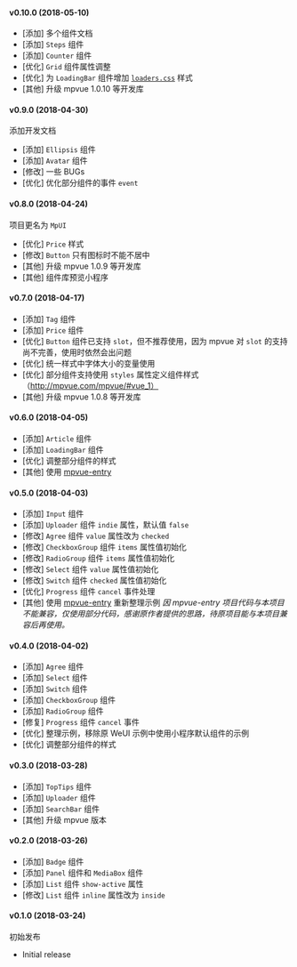 #### v0.10.0 (2018-05-10)

- [添加] 多个组件文档
- [添加] `Steps` 组件
- [添加] `Counter` 组件
- [优化] `Grid` 组件属性调整
- [优化] 为 `LoadingBar` 组件增加 [`loaders.css`](https://github.com/ConnorAtherton/loaders.css) 样式
- [其他] 升级 mpvue 1.0.10 等开发库

#### v0.9.0 (2018-04-30)

添加开发文档

- [添加] `Ellipsis` 组件
- [添加] `Avatar` 组件
- [修改] 一些 BUGs
- [优化] 优化部分组件的事件 `event`

#### v0.8.0 (2018-04-24)

项目更名为 `MpUI`

- [优化] `Price` 样式
- [修改] `Button` 只有图标时不能不居中
- [其他] 升级 mpvue 1.0.9 等开发库
- [其他] 组件库预览小程序

#### v0.7.0 (2018-04-17)

- [添加] `Tag` 组件
- [添加] `Price` 组件
- [优化] `Button` 组件已支持 `slot`，但不推荐使用，因为 mpvue 对 `slot` 的支持尚不完善，使用时依然会出问题
- [优化] 统一样式中字体大小的变量使用
- [优化] 部分组件支持使用 `styles` 属性定义组件样式（http://mpvue.com/mpvue/#vue_1）
- [其他] 升级 mpvue 1.0.8 等开发库

#### v0.6.0 (2018-04-05)

- [添加] `Article` 组件
- [添加] `LoadingBar` 组件
- [优化] 调整部分组件的样式
- [其他] 使用 [mpvue-entry](https://github.com/F-loat/mpvue-entry)

#### v0.5.0 (2018-04-03)

- [添加] `Input` 组件
- [添加] `Uploader` 组件 `indie` 属性，默认值 `false`
- [修改] `Agree` 组件 `value` 属性改为 `checked`
- [修改] `CheckboxGroup` 组件 `items` 属性值初始化
- [修改] `RadioGroup` 组件 `items` 属性值初始化
- [修改] `Select` 组件 `value` 属性值初始化
- [修改] `Switch` 组件 `checked` 属性值初始化
- [优化] `Progress` 组件 `cancel` 事件处理
- [其他] 使用 [mpvue-entry](https://github.com/F-loat/mpvue-entry) 重新整理示例
  _因 mpvue-entry 项目代码与本项目不能兼容，仅使用部分代码，感谢原作者提供的思路，待原项目能与本项目兼容后再使用。_

#### v0.4.0 (2018-04-02)

- [添加] `Agree` 组件
- [添加] `Select` 组件
- [添加] `Switch` 组件
- [添加] `CheckboxGroup` 组件
- [添加] `RadioGroup` 组件
- [修复] `Progress` 组件 `cancel` 事件
- [优化] 整理示例，移除原 WeUI 示例中使用小程序默认组件的示例
- [优化] 调整部分组件的样式

#### v0.3.0 (2018-03-28)

- [添加] `TopTips` 组件
- [添加] `Uploader` 组件
- [添加] `SearchBar` 组件
- [其他] 升级 mpvue 版本

#### v0.2.0 (2018-03-26)

- [添加] `Badge` 组件
- [添加] `Panel` 组件和 `MediaBox` 组件
- [添加] `List` 组件 `show-active` 属性
- [修改] `List` 组件 `inline` 属性改为 `inside`

#### v0.1.0 (2018-03-24)

初始发布

- Initial release
